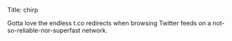 Title: chirp

Gotta love the endless t.co redirects when browsing Twitter feeds on a not-so-reliable-nor-superfast network.
